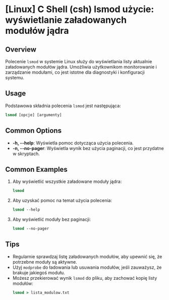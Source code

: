 # [Linux] C Shell (csh) lsmod użycie: wyświetlanie załadowanych modułów jądra

## Overview
Polecenie `lsmod` w systemie Linux służy do wyświetlania listy aktualnie załadowanych modułów jądra. Umożliwia użytkownikom monitorowanie i zarządzanie modułami, co jest istotne dla diagnostyki i konfiguracji systemu.

## Usage
Podstawowa składnia polecenia `lsmod` jest następująca:

```csh
lsmod [opcje] [argumenty]
```

## Common Options
- **-h, --help**: Wyświetla pomoc dotycząca użycia polecenia.
- **-n, --no-pager**: Wyświetla wynik bez użycia paginacji, co jest przydatne w skryptach.

## Common Examples
1. Aby wyświetlić wszystkie załadowane moduły jądra:
   ```csh
   lsmod
   ```

2. Aby uzyskać pomoc na temat użycia polecenia:
   ```csh
   lsmod --help
   ```

3. Aby wyświetlić moduły bez paginacji:
   ```csh
   lsmod --no-pager
   ```

## Tips
- Regularnie sprawdzaj listę załadowanych modułów, aby upewnić się, że potrzebne moduły są aktywne.
- Użyj `modprobe` do ładowania lub usuwania modułów, jeśli zauważysz, że brakuje jakiegoś modułu.
- Możesz przekierować wynik `lsmod` do pliku, aby zachować kopię listy modułów:
   ```csh
   lsmod > lista_modulow.txt
   ```